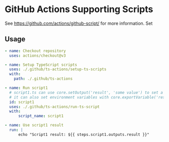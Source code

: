 # GitHub Actions Supporting Scripts

See https://github.com/actions/github-script/ for more information. Set

## Usage

```yaml
- name: Checkout repository
  uses: actions/checkout@v3

- name: Setup TypeScript scripts
  uses: ./.github/ts-actions/setup-ts-scripts
  with:
    path: ./.github/ts-actions

- name: Run script1
  # script1.ts can use core.setOutput('result', 'some value') to set a named output
  # it can also set environment variables with core.exportVariable('result', 'some value')
  id: script1
  uses: ./.github/ts-actions/run-ts-script
  with:
      script_name: script1

- name: Use script1 result
  run: |
      echo "Script1 result: ${{ steps.script1.outputs.result }}"
```
